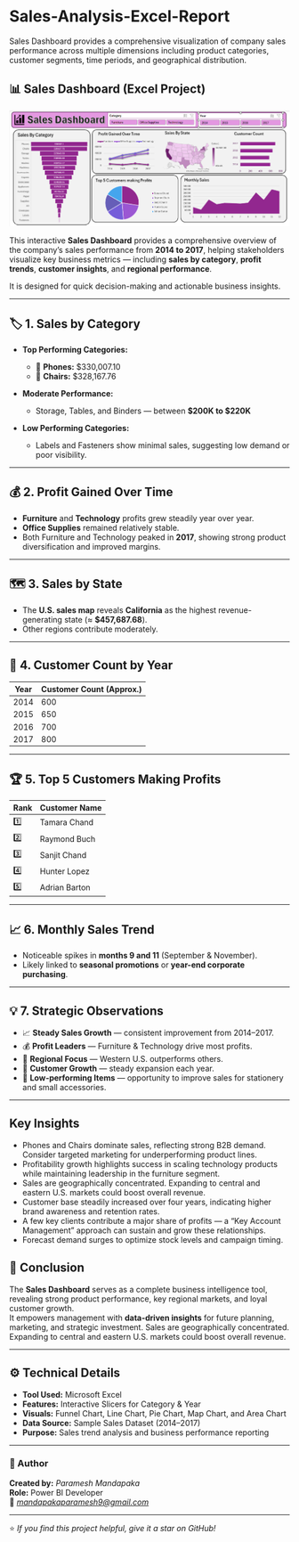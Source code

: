 # Sales-Analysis-Excel-Report
Sales Dashboard provides a comprehensive visualization of company sales performance across multiple dimensions including product categories, customer segments, time periods, and geographical distribution.

## 📊 Sales Dashboard (Excel Project)

![Sales Dashboard](./Sales%20Dashboard%20By%20Excel.PNG)


This interactive **Sales Dashboard** provides a comprehensive overview of the company’s sales performance from **2014 to 2017**, helping stakeholders visualize key business metrics — including **sales by category**, **profit trends**, **customer insights**, and **regional performance**.  

It is designed for quick decision-making and actionable business insights.

---

## 🏷️ 1. Sales by Category

- **Top Performing Categories:**
  - 📱 **Phones:** $330,007.10  
  - 💺 **Chairs:** $328,167.76  

- **Moderate Performance:**
  - Storage, Tables, and Binders — between **$200K to $220K**  

- **Low Performing Categories:**
  - Labels and Fasteners show minimal sales, suggesting low demand or poor visibility.

---

## 💰 2. Profit Gained Over Time

- **Furniture** and **Technology** profits grew steadily year over year.  
- **Office Supplies** remained relatively stable.  
- Both Furniture and Technology peaked in **2017**, showing strong product diversification and improved margins.

---

## 🗺️ 3. Sales by State

- The **U.S. sales map** reveals **California** as the highest revenue-generating state (≈ **$457,687.68**).  
- Other regions contribute moderately.

---

## 👥 4. Customer Count by Year

| Year | Customer Count (Approx.) |
|------|----------------------------|
| 2014 | 600 |
| 2015 | 650 |
| 2016 | 700 |
| 2017 | 800 |


---

## 🏆 5. Top 5 Customers Making Profits

| Rank | Customer Name     |
|------|--------------------|
| 1️⃣ | Tamara Chand       |
| 2️⃣ | Raymond Buch       |
| 3️⃣ | Sanjit Chand       |
| 4️⃣ | Hunter Lopez       |
| 5️⃣ | Adrian Barton      |

---

## 📈 6. Monthly Sales Trend

- Noticeable spikes in **months 9 and 11** (September & November).  
- Likely linked to **seasonal promotions** or **year-end corporate purchasing**.

---

## 💡 7. Strategic Observations

- 📈 **Steady Sales Growth** — consistent improvement from 2014–2017.  
- 💰 **Profit Leaders** — Furniture & Technology drive most profits.  
- 🧭 **Regional Focus** — Western U.S. outperforms others.  
- 👥 **Customer Growth** — steady expansion each year.  
- 🧾 **Low-performing Items** — opportunity to improve sales for stationery and small accessories.

---

## Key Insights
- Phones and Chairs dominate sales, reflecting strong B2B demand. Consider targeted marketing for underperforming product lines.
- Profitability growth highlights success in scaling technology products while maintaining leadership in the furniture segment.
- Sales are geographically concentrated. Expanding to central and eastern U.S. markets could boost overall revenue.
- Customer base steadily increased over four years, indicating higher brand awareness and retention rates.
- A few key clients contribute a major share of profits — a “Key Account Management” approach can sustain and grow these relationships.
- Forecast demand surges to optimize stock levels and campaign timing.


## 🧠 Conclusion

The **Sales Dashboard** serves as a complete business intelligence tool, revealing strong product performance, key regional markets, and loyal customer growth.  
It empowers management with **data-driven insights** for future planning, marketing, and strategic investment.
Sales are geographically concentrated. Expanding to central and eastern U.S. markets could boost overall revenue.


---

## ⚙️ Technical Details

- **Tool Used:** Microsoft Excel  
- **Features:** Interactive Slicers for Category & Year  
- **Visuals:** Funnel Chart, Line Chart, Pie Chart, Map Chart, and Area Chart  
- **Data Source:** Sample Sales Dataset (2014–2017)  
- **Purpose:** Sales trend analysis and business performance reporting

---


### 🏁 Author
**Created by:** *Paramesh Mandapaka*  
**Role:** Power BI Developer  
📧 *mandapakaparamesh9@gmail.com*

---

⭐ *If you find this project helpful, give it a star on GitHub!*  
